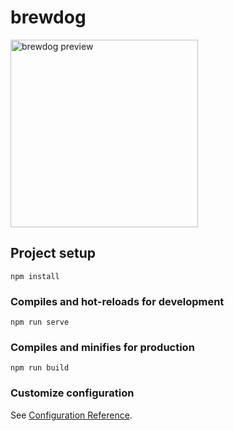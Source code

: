 # brewdog

<img style="width: 300px;" src="https://github.com/alexgyllos/files/blob/master/brewdogpreview.png" alt="brewdog preview">

## Project setup
```
npm install
```

### Compiles and hot-reloads for development
```
npm run serve
```

### Compiles and minifies for production
```
npm run build
```

### Customize configuration
See [Configuration Reference](https://cli.vuejs.org/config/).
